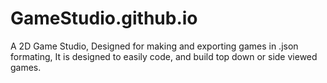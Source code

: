 # GameStudio.github.io


A 2D Game Studio, Designed for making and exporting games in .json formating,
It is designed to easily code, and build top down or side viewed games.

